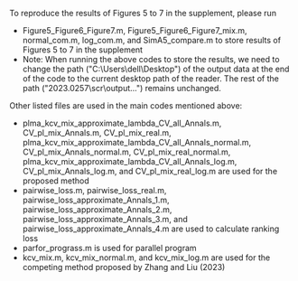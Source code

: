 To reproduce the results of Figures 5 to 7 in the supplement, please run

- Figure5_Figure6_Figure7.m, Figure5_Figure6_Figure7_mix.m, normal_com.m, log_com.m, and SimA5_compare.m to store results of Figures 5 to 7 in the supplement
- Note: When running the above codes to store the results, we need to change the path ("C:\Users\dell\Desktop") of the output data at the end of the code to the current desktop path of the reader. The rest of the path ("2023.0257\scr\output\...") remains unchanged.

Other listed files are used in the main codes mentioned above:

- plma_kcv_mix_approximate_lambda_CV_all_Annals.m, CV_pl_mix_Annals.m, CV_pl_mix_real.m, plma_kcv_mix_approximate_lambda_CV_all_Annals_normal.m, CV_pl_mix_Annals_normal.m, CV_pl_mix_real_normal.m, plma_kcv_mix_approximate_lambda_CV_all_Annals_log.m, CV_pl_mix_Annals_log.m, and CV_pl_mix_real_log.m are used for the proposed method
- pairwise_loss.m, pairwise_loss_real.m, pairwise_loss_approximate_Annals_1.m, pairwise_loss_approximate_Annals_2.m, pairwise_loss_approximate_Annals_3.m, and pairwise_loss_approximate_Annals_4.m are used to calculate ranking loss
- parfor_prograss.m is used for parallel program
- kcv_mix.m, kcv_mix_normal.m, and kcv_mix_log.m are used for the competing method proposed by Zhang and Liu (2023)

